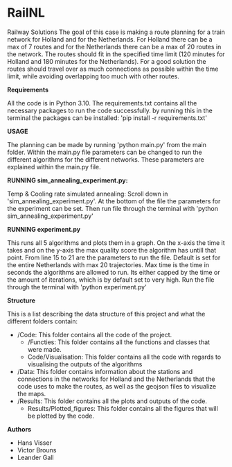 # RailNL
Railway Solutions
The goal of this case is making a route planning for a train network for Holland and for the Netherlands.
For Holland there can be a max of 7 routes and for the Netherlands there can be a max of 20 routes in the network.
The routes should fit in the specified time limit (120 minutes for Holland and 180 minutes for the Netherlands).
For a good solution the routes should travel over as much connections as possible within the time limit, 
while avoiding overlapping too much with other routes.

**Requirements**

All the code is in Python 3.10. The requirements.txt contains all the necessary packages to run the code successfully. 
by running this in the terminal the packages can be installed:
'pip install -r requirements.txt'

**USAGE**

The planning can be made by running 'python main.py' from the main folder.
Within the main.py file parameters can be changed to run the different algorithms for the different networks.
These parameters are explained within the main.py file.

**RUNNING sim_annealing_experiment.py:**

Temp & Cooling rate simulated annealing:
Scroll down in 'sim_annealing_experiment.py'. At the bottom of the file the parameters for the experiment can be set.
Then run file through the terminal with 'python sim_annealing_experiment.py'

**RUNNING experiment.py**

This runs all 5 algorithms and plots them in a graph. On the x-axis the time it takes and on the y-axis the max quality score the algorithm has untill that point.
From line 15 to 21 are the parameters to run the file. Default is set for the entire Netherlands with max 20 trajectories.
Max time is the time in seconds the algorithms are allowed to run. Its either capped by the time or the amount of iterations, which is by default set to very high.
Run the file through the terminal with 'python experiment.py'

**Structure**

This is a list describing the data structure of this project and what the different folders contain:

- /Code: This folder contains all the code of the project.
   - /Functies: This folder contains all the functions and classes that were made.
   - Code/Visualisation: This folder contains all the code with regards to visualising the outputs of the algorithms
- /Data: This folder contains information about the stations and connections in the networks for Holland and the Netherlands that the code uses to make the routes, as well as the geojson files to visualize the maps.
- /Results: This folder contains all the plots and outputs of the code.
  - Results/Plotted_figures: This folder contains all the figures that will be plotted by the code.

**Authors**

- Hans Visser
- Victor Brouns
- Leander Gall
